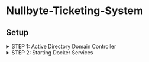 # Nullbyte-Ticketing-System


## Setup

<details>
<summary>STEP 1: Active Directory Domain Controller</summary>

+ Install virtualbox
+ Install latest iso of [Windows Server 2022](https://www.microsoft.com/en-us/evalcenter/download-windows-server-2022?msockid=17947612fb4a6b212c776314fae76acd) or spawn one from any of your favorite service provider
+ Skip Unattended installation.
+ Configure network to use bridge adapter and use default settings
+ Install Ansible from python
+ Set the following environmental variables before executing the playbook

```bash
export DC_GATEWAY='your_gateway'             # Set the gateway address
export DOMAIN='domain_name_to_setup'          # Specify the domain name to be configured
export CURRENT_IP='current_windows_server_ip'  # Current IP address of the Windows server
export SERVER_IP='new_ip_for_domain_controller' # IP address to assign to the Domain Controller
export DC_PASSWORD='domain_controller_password' # Password for the Domain Controller configuration
export RECOVERY_PASSWORD='recovery_password'   # Recovery password for the Domain
export CURRENT_DC_PASSWORD='existing_dc_password' # Current password for the Domain Controller

```
+ Run ansible playbook to deploy configure and promote the server to AD-DC

```bash
cd deployment/configs/
ansible-playbook ansible-playbook Setup-DC.yml 
```
</details>

<details>
<summary>STEP 2: Starting Docker Services</summary>

```bash
docker compose up -d # To start all services
docker compose down --rmi # To stop services
```

</details>